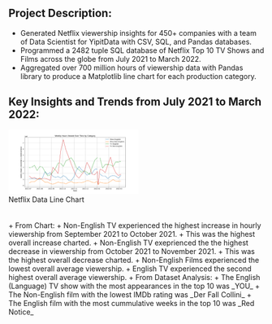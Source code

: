 ## Project Description: 
* Generated Netflix viewership insights for 450+ companies with a team of Data Scientist for YipitData with CSV, SQL, and Pandas databases.
* Programmed a 2482 tuple SQL database of Netflix Top 10 TV Shows and Films across the globe from July 2021 to March 2022.
* Aggregated over 700 million hours of viewership data with Pandas library to produce a Matplotlib line chart for each production category.
## Key Insights and Trends from July 2021 to March 2022: 
<img src = "Netflix Line Chart.png" alt = "Netflix Chart" title = "Netflix Line Chart" width = "256"/>
</br>Netflix Data Line Chart </br></br></br>
+ From Chart:
 +  Non-English TV experienced the highest increase in hourly viewership from September 2021 to October 2021.
  + This was the highest overall increase charted.
 + Non-English TV exeprienced the the highest decrease in viewership from October 2021 to November 2021.
  + This was the highest overall decrease charted.
 + Non-English Films experienced the lowest overall average viewership.
 + English TV experienced the second highest overall average viewership.
+ From Dataset Analysis:
 + The English (Language) TV show with the most appearances in the top 10 was _YOU_
 + The Non-English film with the lowest IMDb rating was _Der Fall Collini_
 + The English film with the most cummulative weeks in the top 10 was _Red Notice_
  
